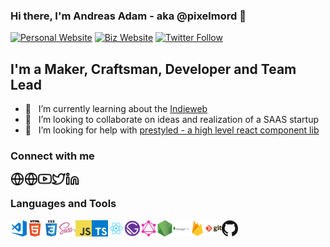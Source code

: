 ### Hi there, I'm Andreas Adam - aka @pixelmord 👋

[![Personal Website](https://img.shields.io/website?label=pixelmord.de&style=for-the-badge&url=https%3A%2F%2Fpixelmord.de)](https://pixelmord.de)
[![Biz Website](https://img.shields.io/website?label=composableweb.com&style=for-the-badge&url=https%3A%2F%2Fcomposableweb.com)](https://composableweb.com)
[![Twitter Follow](https://img.shields.io/twitter/follow/pixelmord?color=1DA1F2&logo=twitter&style=for-the-badge)](https://twitter.com/intent/follow?original_referer=https%3A%2F%2Fgithub.com%pixelmord&screen_name=pixelmord)

## I'm a Maker, Craftsman, Developer and Team Lead

- 🌱 &nbsp;&nbsp;I’m currently learning about the [Indieweb](https://indieweb.org)
- 👯 &nbsp;&nbsp;I’m looking to collaborate on ideas and realization of a SAAS startup
- 🤔 &nbsp;&nbsp;I’m looking for help with [prestyled - a high level react component lib](https://github.com/pixelmord/prestyled)

### Connect with me

[<img align="left" alt="pixelmord.de" width="22px" src="https://raw.githubusercontent.com/feathericons/feather/master/icons/globe.svg" />][personal-website]
[<img align="left" alt="composableweb.com" width="22px" src="https://raw.githubusercontent.com/feathericons/feather/master/icons/globe.svg" />][business-website]
[<img align="left" alt="composableweb | YouTube" width="22px" src="https://raw.githubusercontent.com/feathericons/feather/master/icons/youtube.svg" />][youtube]
[<img align="left" alt="pixelmord | Twitter" width="22px" src="https://raw.githubusercontent.com/feathericons/feather/master/icons/twitter.svg" />][twitter]
[<img align="left" alt="Andreas Adam | LinkedIn" width="22px" src="https://raw.githubusercontent.com/feathericons/feather/master/icons/linkedin.svg" />][linkedin]

<br />

### Languages and Tools

<img align="left" alt="Visual Studio Code" width="26px" src="https://raw.githubusercontent.com/github/explore/80688e429a7d4ef2fca1e82350fe8e3517d3494d/topics/visual-studio-code/visual-studio-code.png" />
<img align="left" alt="HTML5" width="26px" src="https://raw.githubusercontent.com/github/explore/80688e429a7d4ef2fca1e82350fe8e3517d3494d/topics/html/html.png" />
<img align="left" alt="CSS3" width="26px" src="https://raw.githubusercontent.com/github/explore/80688e429a7d4ef2fca1e82350fe8e3517d3494d/topics/css/css.png" />
<img align="left" alt="Sass" width="26px" src="https://raw.githubusercontent.com/github/explore/80688e429a7d4ef2fca1e82350fe8e3517d3494d/topics/sass/sass.png" />
<img align="left" alt="JavaScript" width="26px" src="https://raw.githubusercontent.com/github/explore/80688e429a7d4ef2fca1e82350fe8e3517d3494d/topics/javascript/javascript.png" />
<img align="left" alt="TypeScript" width="26px" src="https://raw.githubusercontent.com/github/explore/80688e429a7d4ef2fca1e82350fe8e3517d3494d/topics/typescript/typescript.png" />
<img align="left" alt="React" width="26px" src="https://raw.githubusercontent.com/github/explore/80688e429a7d4ef2fca1e82350fe8e3517d3494d/topics/react/react.png" />
<img align="left" alt="Gatsby" width="26px" src="https://raw.githubusercontent.com/github/explore/e94815998e4e0713912fed477a1f346ec04c3da2/topics/gatsby/gatsby.png" />
<img align="left" alt="GraphQL" width="26px" src="https://raw.githubusercontent.com/github/explore/5c058a388828bb5fde0bcafd4bc867b5bb3f26f3/topics/graphql/graphql.png" />
<img align="left" alt="Node.js" width="26px" src="https://raw.githubusercontent.com/github/explore/80688e429a7d4ef2fca1e82350fe8e3517d3494d/topics/nodejs/nodejs.png" />
<img align="left" alt="MongoDB" width="26px" src="https://raw.githubusercontent.com/github/explore/80688e429a7d4ef2fca1e82350fe8e3517d3494d/topics/mongodb/mongodb.png" />
<img align="left" alt="Firebase" width="26px" src="https://raw.githubusercontent.com/github/explore/80688e429a7d4ef2fca1e82350fe8e3517d3494d/topics/firebase/firebase.png" />
<img align="left" alt="Git" width="26px" src="https://raw.githubusercontent.com/github/explore/80688e429a7d4ef2fca1e82350fe8e3517d3494d/topics/git/git.png" />
<img align="left" alt="GitHub" width="26px" src="https://raw.githubusercontent.com/github/explore/78df643247d429f6cc873026c0622819ad797942/topics/github/github.png" />

[personal-website]: https://pixelmord.de
[business-website]: https://composableweb.com
[twitter]: https://twitter.com/pixelmord
[youtube]: https://youtube.com/channel/UCqet2oYq12Bz6cYVidZrX_Q
[linkedin]: https://linkedin.com/in/andreassahle
